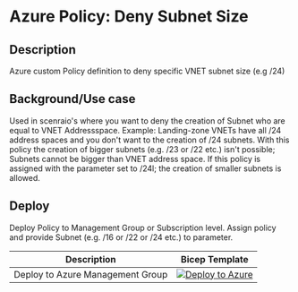 # Azure Policy: Deny Subnet Size

## Description

Azure custom Policy definition to deny specific VNET subnet size (e.g /24)

## Background/Use case

Used in scenraio's where you want to deny the creation of Subnet who are equal to VNET Addressspace.
Example: Landing-zone VNETs have all /24 address spaces and you don't want to the creation of /24 subnets.
With this policy the creation of bigger subnets (e.g. /23 or /22 etc.) isn't possible; Subnets cannot be bigger than VNET address space.
If this policy is assigned with the parameter set to /24l; the creation of smaller subnets is allowed.
  
## Deploy

Deploy Policy to Management Group or Subscription level.
Assign policy and provide Subnet (e.g. /16 or /22 or /24 etc.) to parameter.

| Description | Bicep Template |
|---|---|
| Deploy to Azure Management Group| [![Deploy to Azure](https://aka.ms/deploytoazurebutton)](https://portal.azure.com/#create/Microsoft.Template/uri/https%3A%2F%2Fraw.githubusercontent.com%2FPieterbasNagengast%2FAzurePolicy-DenySubnetSize%2Fmain%2FSubnetPolicy.json)|
